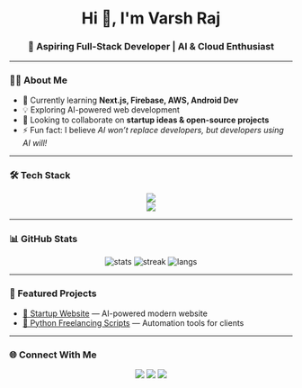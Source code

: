 <h1 align="center">Hi 👋, I'm Varsh Raj</h1>
<h3 align="center">🚀 Aspiring Full-Stack Developer | AI & Cloud Enthusiast</h3>

---

### 👨‍💻 About Me  
- 🌱 Currently learning **Next.js, Firebase, AWS, Android Dev**  
- 💡 Exploring AI-powered web development  
- 👯 Looking to collaborate on **startup ideas & open-source projects**  
- ⚡ Fun fact: I believe *AI won’t replace developers, but developers using AI will!*  

---

### 🛠️ Tech Stack
<p align="center">
  <!-- Languages -->
  <img src="https://skillicons.dev/icons?i=html,css,js,,python" />
  <br/>
  <!-- Tools -->
  <img src="https://skillicons.dev/icons?i=firebase,aws,git,github,vscode,vercel" />
</p>

---

### 📊 GitHub Stats
<p align="center">
  <img src="https://github-readme-stats.vercel.app/api?username=YourUserName&show_icons=true&theme=radical" alt="stats" />
  <img src="https://github-readme-streak-stats.herokuapp.com/?user=YourUserName&theme=radical" alt="streak" />
  <img src="https://github-readme-stats.vercel.app/api/top-langs/?username=YourUserName&layout=compact&theme=radical" alt="langs" />
</p>

---

### 🚀 Featured Projects
- [🔗 Startup Website](https://github.com/YourUserName/g8g) — AI-powered modern website  
- [🔗 Python Freelancing Scripts](https://github.com/YourUserName/python-freelance) — Automation tools for clients  

---

### 🌐 Connect With Me
<p align="center">
  <a href="https://linkedin.com/in/yourusername"><img src="https://skillicons.dev/icons?i=linkedin" /></a>
  <a href="https://twitter.com/yourusername"><img src="https://skillicons.dev/icons?i=twitter" /></a>
  <a href="https://yourportfolio.com"><img src="https://skillicons.dev/icons?i=devto" /></a>
</p>
